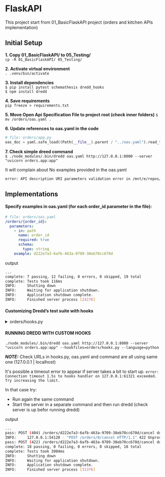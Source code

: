 # FlaskAPI 

This project start from 01_BasicFlaskAPI project (orders and kitchen APIs implementation)


## Initial Setup

**1. Copy 01_BasicFlaskAPI/ to 05_Testing/** \
```cp -R 01_BasicFlaskAPI/ 05_Testing/```

**2. Activate virtual environment** \
```. .venv/bin/activate```

**3. Install dependencies** \
```$ pip install pytest schemathesis dredd_hooks``` \
```$ npm install dredd```

**4. Save requirements** \
```pip freeze > requirements.txt```

**5. Move Open Api Specification File to project root (check inner folders)**
```$ mv /orders/oas.yaml .```

**6. Update references to oas.yaml in the code**
```python
# file: orders/app.py
oas_doc = yaml.safe_load((Path(__file__).parent / "../oas.yaml").read_text())
```
**7. Check simple dreed command** \
```$ ./node_modules/.bin/dredd oas.yaml http://127.0.0.1:8000 --server "uvicorn orders.app:app"```

It will complain about No examples provided in the oas.yaml
```bash
error: API description URI parameters validation error in /mnt/e/repos/Python/APIs_and_Microservices/05_Testing/oas.yaml (Orders API > /orders/{order_id}/pay > Processes payment for an order > 200 > application/json): Required URI parameter 'order_id' has no example or default value.
```

## Implementations

#### Specify examples in oas.yaml (for each order_id parameter in the file):
```yaml
# file: orders/oas.yaml
/orders/{order_id}:
  parameters:
    - in: path
      name: order_id
      required: true
      schema:
        type: string
    example: d222e7a3-6afb-463a-9709-38eb70cc670d
```
output
```bash
...
complete: 7 passing, 12 failing, 0 errors, 0 skipped, 19 total
complete: Tests took 116ms
INFO:     Shutting down
INFO:     Waiting for application shutdown.
INFO:     Application shutdown complete.
INFO:     Finished server process [24276]
```

#### Customizing Dredd’s test suite with hooks
<details><summary>orders/hooks.py</summary>

```python
import json
import dredd_hooks
import requests

response_stash = {}

@dredd_hooks.after("/orders > Creates an order > 201 > application/json")
def save_created_order(transaction):
    response_payload = transaction["real"]["body"]
    order_id = json.loads(response_payload)["id"]
    response_stash["created_order_id"] = order_id


@dredd_hooks.before(
    "/orders/{order_id} > Returns the details of a specific order > 200 > "
    "application/json"
)
def before_get_order(transaction):
    transaction["fullPath"] = "/orders/" + response_stash["created_order_id"]
    transaction["request"]["uri"] = "/orders/" + response_stash["created_order_id"]


@dredd_hooks.before(
    "/orders/{order_id} > Replaces an existing order > 200 > " "application/json"
)
def before_put_order(transaction):
    transaction["fullPath"] = "/orders/" + response_stash["created_order_id"]
    transaction["request"]["uri"] = "/orders/" + response_stash["created_order_id"]


@dredd_hooks.before("/orders/{order_id} > Deletes an existing order > 204")
def before_delete_order(transaction):
    transaction["fullPath"] = "/orders/" + response_stash["created_order_id"]
    transaction["request"]["uri"] = "/orders/" + response_stash["created_order_id"]


@dredd_hooks.before(
    "/orders/{order_id}/pay > Processes payment for an order > 200 > "
    "application/json"
)
def before_pay_order(transaction):
    response = requests.post(
        "http://127.0.0.1:8000/orders",
        json={"order": [{"product": "string", "size": "small", "quantity": 1}]},
    )
    id_ = response.json()["id"]
    transaction["fullPath"] = "/orders/" + id_ + "/pay"
    transaction["request"]["uri"] = "/orders/" + id_ + "/pay"


@dredd_hooks.before(
    "/orders/{order_id}/cancel > Cancels an order > 200 > application/json"
)
def before_cancel_order(transaction):
    response = requests.post(
        "http://127.0.0.1:8000/orders",
        json={"order": [{"product": "string", "size": "small", "quantity": 1}]},
    )
    id_ = response.json()["id"]
    transaction["fullPath"] = "/orders/" + id_ + "/cancel"
    transaction["request"]["uri"] = "/orders/" + id_ + "/cancel"


@dredd_hooks.before("/orders > Creates an order > 422 > application/json")
def fail_create_order(transaction):
    transaction["request"]["body"] = json.dumps(
        {"order": [{"product": "string", "size": "asdf"}]}
    )


@dredd_hooks.before(
    "/orders/{order_id} > Returns the details of a specific order > 422 > "
    "application/json"
)
@dredd_hooks.before(
    "/orders/{order_id}/cancel > Cancels an order > 422 > application/json"
)
@dredd_hooks.before(
    "/orders/{order_id}/pay > Processes payment for an order > 422 > "
    "application/json"
)
@dredd_hooks.before(
    "/orders/{order_id} > Replaces an existing order > 422 > " "application/json"
)
@dredd_hooks.before(
    "/orders/{order_id} > Deletes an existing order > 422 > " "application/json"
)
def fail_target_specific_order(transaction):
    transaction["fullPath"] = transaction["fullPath"].replace(
        "d222e7a3-6afb-463a-9709-38eb70cc670d", "8"
    )
    transaction["request"]["uri"] = transaction["request"]["uri"].replace(
        "d222e7a3-6afb-463a-9709-38eb70cc670d", "8"
    )
```
</details>

#### RUNNING DREDD WITH CUSTOM HOOKS

```./node_modules/.bin/dredd oas.yaml http://127.0.0.1:8000 --server "uvicorn orders.app:app" --hookfiles=orders/hooks.py --language=python```

***NOTE:*** Check URLs in hooks.py, oas.yaml and command are all using same one (127.0.0.1 | localhost)

It's possible a timeout error to appear if server takes a bit to start up.
```error: Connection timeout 1.5s to hooks handler on 127.0.0.1:61321 exceeded. Try increasing the limit.```

In that case try:
- Run again the same command
- Start the server in a separate command and then run dredd (check server is up befor running dredd)


output

```bash
...
pass: POST (404) /orders/d222e7a3-6afb-463a-9709-38eb70cc670d/cancel duration: 100ms
INFO:     127.0.0.1:54120 - "POST /orders/8/cancel HTTP/1.1" 422 Unprocessable Entity
pass: POST (422) /orders/d222e7a3-6afb-463a-9709-38eb70cc670d/cancel duration: 100ms
complete: 18 passing, 0 failing, 0 errors, 0 skipped, 18 total
complete: Tests took 3904ms
INFO:     Shutting down
INFO:     Waiting for application shutdown.
INFO:     Application shutdown complete.
INFO:     Finished server process [31376]
```